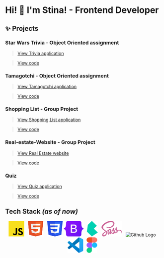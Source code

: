 
# Hi! 👋 I'm Stina! - Frontend Developer


## ✨ Projects

### Star Wars Trivia - Object Oriented assignment
> [View Trivia application](https://stormstina.github.io/star-wars-trivia/)

> [View code](https://github.com/stormstina/star-wars-trivia)

### Tamagotchi - Object Oriented assignment
> [View Tamagotchi application](https://stormstina.github.io/tamagotchi/)

> [View code](https://github.com/stormstina/tamagotchi)

### Shopping List - Group Project
> [View Shopping List application](https://stormstina.github.io/my-lists/index.html)

> [View code](https://github.com/stormstina/my-lists)

### Real-estate-Website - Group Project
> [View Real Estate website](https://stormstina.github.io/Real-Estate-website/)

> [View code](https://github.com/stormstina/Real-Estate-website)

### Quiz
> [View Quiz application](https://stormstina.github.io/Ankademin-quiz/)

> [View code](https://github.com/stormstina/Ankademin-quiz)

## Tech Stack *(as of now)*
<div align="center">

<img  src="JsLogo.svg" alt="JavaScript Logo" width="50" height="50"/> &nbsp;
<img  src="HtmlLogo.svg" alt="HTML Logo" width="50" height="50"/> &nbsp;
<img  src="CssLogo.svg" alt="CSS" width="50" height="50"/>
<img  src="BootstrapLogo.svg" alt="Bootstrap Logo" height="50"/> &nbsp;
<img  src="BulmaLogo.svg" alt="Bulma Logo" height="50"/> &nbsp;
<img  src="SassLogo.svg" alt="Sass Logo" height="50"/> &nbsp;
<img  src="https://github.com/CyrisXD/CyrisXD/raw/master/assets/Github.png" alt="Github Logo"/> &nbsp;
<img  src="https://raw.githubusercontent.com/devicons/devicon/1119b9f84c0290e0f0b38982099a2bd027a48bf1/icons/vscode/vscode-original.svg" alt="VSCode" width="50" height="50"/> &nbsp;
<img  src="FigmaLogo.svg" alt="Figma Logo" height="50"/> &nbsp;
 
</div>

